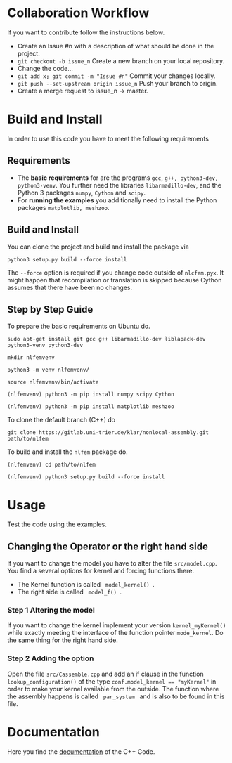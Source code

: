 # Collaboration Workflow

If you want to contribute follow the instructions below.

 - Create an Issue #n with a description of what should be done in the project.
 - `git checkout -b issue_n` Create a new branch on your local repository.
 - Change the code...
 - `git add x; git commit -m "Issue #n"` Commit your changes locally.
 - `git push --set-upstream origin issue_n` Push your branch to origin.
 - Create a merge request to issue_n -> master.

# Build and Install

In order to use this code you have to meet the following requirements
## Requirements

- The **basic requirements** for are the programs `gcc`, `g++, python3-dev, python3-venv`. You further need
the libraries `libarmadillo-dev`, and the Python 3 packages `numpy`, `Cython` and `scipy`.
- For **running the examples** you additionally need to install the Python packages 
`matplotlib, meshzoo`.

## Build and Install

You can clone the project and build and install the package via

`python3 setup.py build --force install`

The `--force` option is required if you change code outside of `nlcfem.pyx`. 
It might happen that recompilation or translation is skipped because
Cython assumes that there have been no changes.

## Step by Step Guide
To prepare the basic requirements on Ubuntu do.

`sudo apt-get install git gcc g++ libarmadillo-dev liblapack-dev python3-venv python3-dev`

`mkdir nlfemvenv`

`python3 -m venv nlfemvenv/`

`source nlfemvenv/bin/activate`

`(nlfemvenv) python3 -m pip install numpy scipy Cython`

`(nlfemvenv) python3 -m pip install matplotlib meshzoo`

To clone the default branch (C++) do

`git clone https://gitlab.uni-trier.de/klar/nonlocal-assembly.git path/to/nlfem`

To build and install the `nlfem` package do.

`(nlfemvenv) cd path/to/nlfem`

`(nlfemvenv) python3 setup.py build --force install`

# Usage

Test the code using the examples.

## Changing the Operator or the right hand side
If you want to change the model you have to alter the file `src/model.cpp`. You find
a several options for kernel and forcing functions there. 

- The Kernel function is called <code>  model_kernel() </code>.
- The right side is called <code>  model_f() </code>.

### Step 1 Altering the model
If you want to change the kernel implement your version
`kernel_myKernel()` while exactly meeting the interface of the function pointer
`mode_kernel`. Do the same thing for the right hand side.

### Step 2 Adding the option
Open the file `src/Cassemble.cpp` and add an if clause in the function
`lookup_configuration()` of the type `conf.model_kernel == "myKernel"` in order
to make your kernel available from the outside.
The function where the assembly happens is called <code> par_system </code> and
is also to be found in this file.

# Documentation

Here you find the 
[documentation](http://klar.gitlab-pages.uni-trier.de/nonlocal-assembly/)
of the C++ Code.
